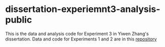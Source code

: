 # dissertation-experiemnt3-analysis-public
This is the data and analysis code for Experiment 3 in Yiwen Zhang's dissertation.
Data and code for Experiments 1 and 2 are in this [repository](https://github.com/yiwenzhang1997/delay_intervening_events_studies.git)
